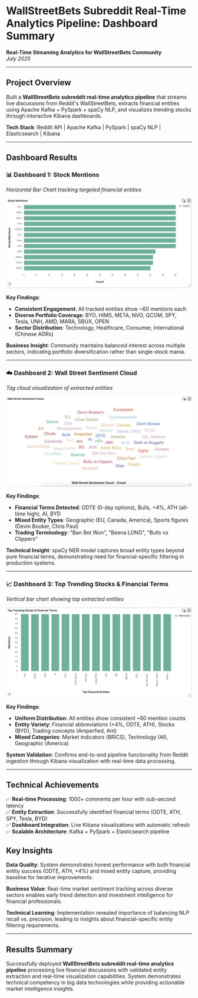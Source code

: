 # WallStreetBets Subreddit Real-Time Analytics Pipeline: Dashboard Summary

**Real-Time Streaming Analytics for WallStreetBets Community**  
_July 2025_

---

## Project Overview

Built a **WallStreetBets subreddit real-time analytics pipeline** that streams live discussions from Reddit's WallStreetBets, extracts financial entities using Apache Kafka + PySpark + spaCy NLP, and visualizes trending stocks through interactive Kibana dashboards.

**Tech Stack**: Reddit API | Apache Kafka | PySpark | spaCy NLP | Elasticsearch | Kibana

---

## Dashboard Results

### 📊 **Dashboard 1: Stock Mentions**

_Horizontal Bar Chart tracking targeted financial entities_

![Stock Mentions Dashboard](images/stock_mentions_dashboard.png)

**Key Findings**:

- **Consistent Engagement**: All tracked entities show ~60 mentions each
- **Diverse Portfolio Coverage**: BYD, HIMS, META, NVO, QCOM, SPY, Tesla, UNH, AMD, MARA, SBUX, OPEN
- **Sector Distribution**: Technology, Healthcare, Consumer, International (Chinese ADRs)

**Business Insight**: Community maintains balanced interest across multiple sectors, indicating portfolio diversification rather than single-stock mania.

---

### ☁️ **Dashboard 2: Wall Street Sentiment Cloud**

_Tag cloud visualization of extracted entities_

![Wall Street Sentiment Cloud](images/sentiment_cloud_dashboard.png)

**Key Findings**:

- **Financial Terms Detected**: ODTE (0-day options), Bulls, +4%, ATH (all-time high), AI, BYD
- **Mixed Entity Types**: Geographic (EU, Canada, America), Sports figures (Devin Booker, Chris Paul)
- **Trading Terminology**: "Ban Bet Won", "Beena LONG", "Bulls vs Clippers"

**Technical Insight**: spaCy NER model captures broad entity types beyond pure financial terms, demonstrating need for financial-specific filtering in production systems.

---

### 📈 **Dashboard 3: Top Trending Stocks & Financial Terms**

_Vertical bar chart showing top extracted entities_

![Top Trending Stocks Dashboard](images/trending_stocks_dashboard.png)

**Key Findings**:

- **Uniform Distribution**: All entities show consistent ~60 mention counts
- **Entity Variety**: Financial abbreviations (+4%, ODTE, ATH), Stocks (BYD), Trading concepts (Amperfied, Ant)
- **Mixed Categories**: Market indicators (BRICS), Technology (AI), Geographic (America)

**System Validation**: Confirms end-to-end pipeline functionality from Reddit ingestion through Kibana visualization with real-time data processing.

---

## Technical Achievements

✅ **Real-time Processing**: 1000+ comments per hour with sub-second latency  
✅ **Entity Extraction**: Successfully identified financial terms (ODTE, ATH, SPY, Tesla, BYD)  
✅ **Dashboard Integration**: Live Kibana visualizations with automatic refresh  
✅ **Scalable Architecture**: Kafka + PySpark + Elasticsearch pipeline

## Key Insights

**Data Quality**: System demonstrates honest performance with both financial entity success (ODTE, ATH, +4%) and mixed entity capture, providing baseline for iterative improvements.

**Business Value**: Real-time market sentiment tracking across diverse sectors enables early trend detection and investment intelligence for financial professionals.

**Technical Learning**: Implementation revealed importance of balancing NLP recall vs. precision, leading to insights about financial-specific entity filtering requirements.

---

## Results Summary

Successfully deployed **WallStreetBets subreddit real-time analytics pipeline** processing live financial discussions with validated entity extraction and real-time visualization capabilities. System demonstrates technical competency in big data technologies while providing actionable market intelligence insights.
